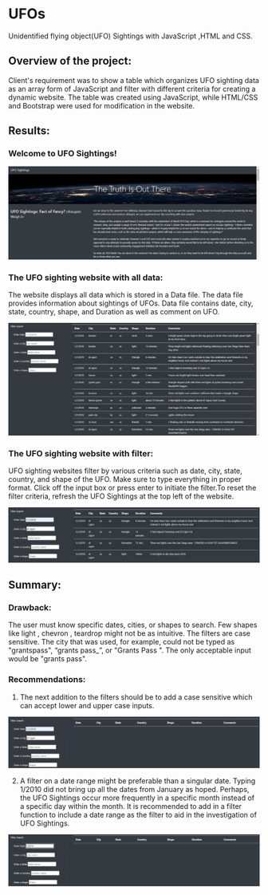 # UFOs

 Unidentified flying object(UFO) Sightings with JavaScript ,HTML and CSS.

## Overview of the project:

Client's requirement was to show a table which organizes UFO sighting data as an array form of JavaScript and filter with different criteria for creating a dynamic website. The table was created using JavaScript, while HTML/CSS and Bootstrap were used for modification in the website.

## Results:

### Welcome to UFO Sightings! 

![UFO_sightings](https://github.com/miralchangela/UFOs/blob/main/static/images/UFO_sightings.png)

### The UFO sighting website with all data:

The website displays all data which is stored in a Data file. The data file provides information about sightings of UFOs. Data file contains date, city, state, country, shape, and Duration as well as comment on UFO.

![UFO_data](https://github.com/miralchangela/UFOs/blob/main/static/images/UFO_data.png)

### The UFO sighting website with filter:

UFO sighting websites filter by various criteria such as date, city, state, country, and shape of the UFO. Make sure to type everything in proper format. Click off the input box or press enter to initiate the filter.To reset the filter criteria, refresh the UFO Sightings at the top left of the website.

![UFO_filterdata](https://github.com/miralchangela/UFOs/blob/main/static/images/UFO_filterdata.png)

## Summary:

### Drawback:
The user must know specific dates, cities, or shapes to search. Few shapes like light , chevron , teardrop might not be as intuitive. The filters are case sensitive. The city that was used, for example, could not be typed as "grantspass", “grants pass_”, or "Grants Pass ".  The only acceptable input would be "grants pass".

### Recommendations:

1. The next addition to the filters should be to add a case sensitive which can accept lower and upper case inputs.

![UFO_filterdata_with_capital_letter](https://github.com/miralchangela/UFOs/blob/main/static/images/UFO_filterdata_with_capital_letter.png)

2. A filter on a date range might be preferable than a singular date.  Typing 1/2010 did not bring up all the dates from January as hoped.  Perhaps, the UFO Sightings occur more frequently in a specific month instead of a specific day within the month.  It is recommended to add in a filter function to include a date range as the filter to aid in the investigation of UFO Sightings. 

![UFO_with_date](https://github.com/miralchangela/UFOs/blob/main/static/images/UFO_with_date.png)






